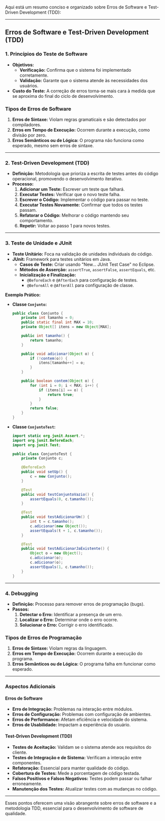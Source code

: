 Aqui está um resumo conciso e organizado sobre Erros de Software e Test-Driven Development (TDD):

---

## Erros de Software e Test-Driven Development (TDD)

### 1. Princípios do Teste de Software

- **Objetivos:**
  - **Verificação:** Confirma que o sistema foi implementado corretamente.
  - **Validação:** Garante que o sistema atende às necessidades dos usuários.
- **Custo do Teste:** A correção de erros torna-se mais cara à medida que se aproxima do final do ciclo de desenvolvimento.

### Tipos de Erros de Software

1. **Erros de Sintaxe:** Violam regras gramaticais e são detectados por compiladores.
2. **Erros em Tempo de Execução:** Ocorrem durante a execução, como divisão por zero.
3. **Erros Semânticos ou de Lógica:** O programa não funciona como esperado, mesmo sem erros de sintaxe.

---

### 2. Test-Driven Development (TDD)

- **Definição:** Metodologia que prioriza a escrita de testes antes do código operacional, promovendo o desenvolvimento iterativo.
- **Processo:**
  1. **Adicionar um Teste:** Escrever um teste que falhará.
  2. **Executar Testes:** Verificar que o novo teste falha.
  3. **Escrever o Código:** Implementar o código para passar no teste.
  4. **Executar Testes Novamente:** Confirmar que todos os testes passam.
  5. **Refatorar o Código:** Melhorar o código mantendo seu comportamento.
  6. **Repetir:** Voltar ao passo 1 para novos testes.

---

### 3. Teste de Unidade e JUnit

- **Teste Unitário:** Foca na validação de unidades individuais do código.
- **JUnit:** Framework para testes unitários em Java.
  - **Casos de Teste:** Criar usando "New... JUnit Test Case" no Eclipse.
  - **Métodos de Asserção:** `assertTrue`, `assertFalse`, `assertEquals`, etc.
  - **Inicialização e Finalização:**
    - `@BeforeEach` e `@AfterEach` para configuração de testes.
    - `@BeforeAll` e `@AfterAll` para configuração de classe.

**Exemplo Prático:**

- **Classe `Conjunto`:**
    ```java
    public class Conjunto {
        private int tamanho = 0;
        public static final int MAX = 10;
        private Object[] itens = new Object[MAX];
    
        public int tamanho() {
            return tamanho;
        }
    
        public void adicionar(Object o) {
            if (!contem(o)) {
                itens[tamanho++] = o;
            }
        }
    
        public boolean contem(Object o) {
            for (int i = 0; i < MAX; i++) {
                if (itens[i] == o) {
                    return true;
                }
            }
            return false;
        }
    }
    ```

- **Classe `ConjuntoTest`:**
    ```java
    import static org.junit.Assert.*;
    import org.junit.BeforeEach;
    import org.junit.Test;
    
    public class ConjuntoTest {
        private Conjunto c;
    
        @BeforeEach
        public void setUp() {
            c = new Conjunto();
        }
    
        @Test
        public void testConjuntoVazio() {
            assertEquals(0, c.tamanho());
        }
    
        @Test
        public void testAdicionarUm() {
            int t = c.tamanho();
            c.adicionar(new Object());
            assertEquals(t + 1, c.tamanho());
        }
    
        @Test
        public void testAdicionarJaExistente() {
            Object o = new Object();
            c.adicionar(o);
            c.adicionar(o);
            assertEquals(1, c.tamanho());
        }
    }
    ```

---

### 4. Debugging

- **Definição:** Processo para remover erros de programação (bugs).
- **Passos:**
  1. **Detectar o Erro:** Identificar a presença de um erro.
  2. **Localizar o Erro:** Determinar onde o erro ocorre.
  3. **Solucionar o Erro:** Corrigir o erro identificado.

### Tipos de Erros de Programação

1. **Erros de Sintaxe:** Violam regras da linguagem.
2. **Erros em Tempo de Execução:** Ocorrem durante a execução do programa.
3. **Erros Semânticos ou de Lógica:** O programa falha em funcionar como esperado.

---

### Aspectos Adicionais

#### Erros de Software

- **Erro de Integração:** Problemas na interação entre módulos.
- **Erros de Configuração:** Problemas com configuração de ambientes.
- **Erros de Performance:** Afetam eficiência e velocidade do sistema.
- **Erros de Usabilidade:** Impactam a experiência do usuário.

#### Test-Driven Development (TDD)

- **Testes de Aceitação:** Validam se o sistema atende aos requisitos do cliente.
- **Testes de Integração e de Sistema:** Verificam a interação entre componentes.
- **Refatoração:** Essencial para manter qualidade do código.
- **Cobertura de Testes:** Mede a porcentagem de código testada.
- **Falsos Positivos e Falsos Negativos:** Testes podem passar ou falhar erroneamente.
- **Manutenção dos Testes:** Atualizar testes com as mudanças no código.

---

Esses pontos oferecem uma visão abrangente sobre erros de software e a metodologia TDD, essencial para o desenvolvimento de software de qualidade.